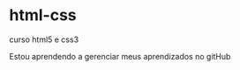 # html-css
 curso html5 e css3

Estou aprendendo a gerenciar meus aprendizados no gitHub
<a href="https://rayanestephany17.github.io/html-css/exercicios/ex0001/index.html" target="_blank" rel="Exercicio 0001"></a>